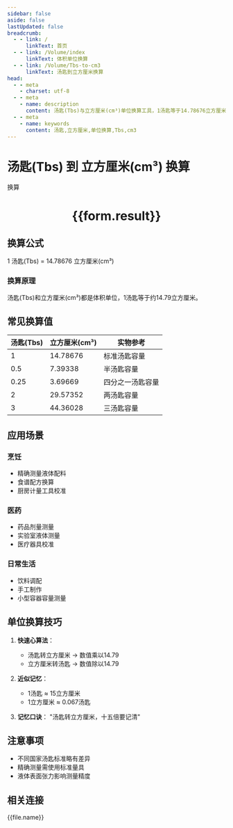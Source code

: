 ```yaml
---
sidebar: false
aside: false
lastUpdated: false
breadcrumb:
  - - link: /
      linkText: 首页
  - - link: /Volume/index
      linkText: 体积单位换算
  - - link: /Volume/Tbs-to-cm3
      linkText: 汤匙到立方厘米换算
head:
  - - meta
    - charset: utf-8
  - - meta
    - name: description
      content: 汤匙(Tbs)与立方厘米(cm³)单位换算工具，1汤匙等于14.78676立方厘米。
  - - meta
    - name: keywords
      content: 汤匙,立方厘米,单位换算,Tbs,cm3
---
```


# 汤匙(Tbs) 到 立方厘米(cm³) 换算

<script setup>
import { onMounted, reactive, inject ,ref  } from '极值vue'
import { NButton,NForm ,NFormItem,NInput,NInputNumber,NSelect,NCard,useMessage ,NGrid ,NGi } from 'naive-ui'
import { defineClientComponent } from 'vitepress'
import { Volume } from '../../files';

const convert = inject('convert')
const formRef = ref(null);
const rules = {
  number:{
    required: true,
    type: 'number',
    trigger: "blur"
  }
}
const form = reactive({
  number:null,
  result:'',
  title:'汤匙(Tbs)到立方厘米(cm³)换算'
})

const convertHandler = (e) => {
  e.preventDefault();
  formRef.value?.validate((errors)=>{
    if (!errors) {
      form.result = `${form.number} Tbs = ${convert(form.number).from('Tbs').to('cm3')} cm³`
    }
  })
}
</script>

<n-form size="large" :model="form" ref='formRef' :rules="rules">
  <n-form-item label="数值" path="number">
    <n-input-number size="large" style="width:100%" :min="0" v-model:value="form.number" placeholder="请输入汤匙数值" />
  </n-form-item>
  <n-form-item>
    <n-button type="info" style="width:100%" @click="convertHandler">换算</n-button>
  </n-form-item>
</n-form>
<n-card embedded :bordered="false" hoverable>
  <div style="text-align:center">
    <h1>{{form.result}}</h1>
  </div>
</n-card>

## 换算公式
1 汤匙(Tbs) = 14.78676 立方厘米(cm³)

### 换算原理
汤匙(Tbs)和立方厘米(cm³)都是体积单位，1汤匙等于约14.79立方厘米。

## 常见换算值
| 汤匙(Tbs) | 立方厘米(cm³) | 实物参考                 |
|-----------|-------------|--------------------------|
| 1         | 14.78676    | 标准汤匙容量              |
| 0.5       | 7.39338     | 半汤匙容量                |
| 0.25      | 3.69669     | 四分之一汤匙容量          |
| 2         | 29.57352    | 两汤匙容量                |
| 3         | 44.36028    | 三汤匙容量                |

## 应用场景
### 烹饪
- 精确测量液体配料
- 食谱配方换算
- 厨房计量工具校准

### 医药
- 药品剂量测量
- 实验室液体测量
- 医疗器具校准

### 日常生活
- 饮料调配
- 手工制作
- 小型容器容量测量

## 单位换算技巧
1. **快速心算法**：
   - 汤匙转立方厘米 → 数值乘以14.79
   - 立方厘米转汤匙 → 数值除以14.79

2. **近似记忆**：
   - 1汤匙 ≈ 15立方厘米
   - 1立方厘米 ≈ 0.067汤匙

3. **记忆口诀**：
   "汤匙转立方厘米，十五倍要记清"

## 注意事项
- 不同国家汤匙标准略有差异
- 精确测量需使用标准量具
- 液体表面张力影响测量精度

## 相关连接
<n-grid x-gap="12" :cols="2">
  <n-gi v-for="(file, index极值) in Volume" :key="index">
    <n-button
      text
      tag="a"
      :href="file.path"
      type="info"
    >
      {{file.name}}
    </n-button>
  </n-gi>
</n-grid>